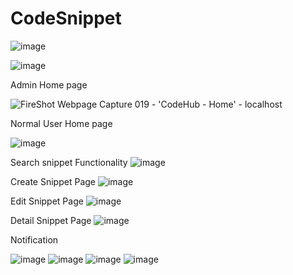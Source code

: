 # CodeSnippet

![image](https://github.com/user-attachments/assets/84d69faf-de2d-4a4b-87ca-459e686d0cd8)

![image](https://github.com/user-attachments/assets/23d53268-3031-4e37-a7d0-b8cb9d983d19)

Admin Home page

![FireShot Webpage Capture 019 - 'CodeHub - Home' - localhost](https://github.com/user-attachments/assets/cd90731e-0b41-4868-a0d7-84e7502e94c1)

Normal User Home page

![image](https://github.com/user-attachments/assets/cf848c3e-1ac5-4604-a169-f52e0e065522)

Search snippet Functionality
![image](https://github.com/user-attachments/assets/e0b960d7-67d0-4b15-b88e-21bbf1319e17)

Create Snippet Page
![image](https://github.com/user-attachments/assets/5925e6b4-f52c-45f2-a19d-51884f25f72f)

Edit Snippet Page
![image](https://github.com/user-attachments/assets/b3730ed1-5911-44c5-9e7c-936f7c043183)

Detail Snippet Page
![image](https://github.com/user-attachments/assets/aebff188-8d71-43cc-9060-ec3cec195753)


Notification

![image](https://github.com/user-attachments/assets/f7ab560f-ee2b-473b-a764-6060572f47c6)
![image](https://github.com/user-attachments/assets/b224c506-7a46-432b-8acf-8391f487c3c9)
![image](https://github.com/user-attachments/assets/e17a1f5f-58f4-4433-9f1c-eb2323880d0a)
![image](https://github.com/user-attachments/assets/29c5a256-b67e-4fb0-88c5-077068ee4951)


